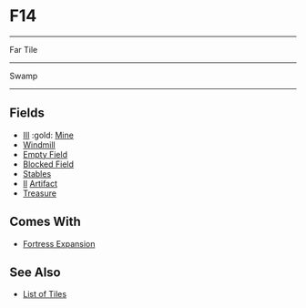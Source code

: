 # F14

___
Far Tile
___
Swamp
___


## Fields

- [Ⅲ](../difficulties.md) :gold: [Mine](../fields.md#flaggable)
- [Windmill](../fields.md#visitable)
- [Empty Field](../keywords/empty_field.md)
- [Blocked Field](../keywords/blocked_field.md)
- [Stables](../fields.md#revisitable)
- [Ⅱ](../difficulties.md) [Artifact](../artifacts/index.md)
- [Treasure](../fields.md#visitable)


## Comes With

- [Fortress Expansion](../content/fortress_expansion.md)


## See Also

- [List of Tiles](index.md)

